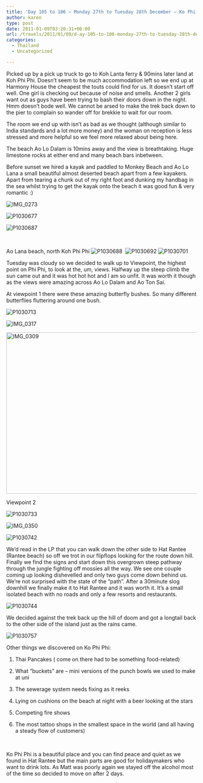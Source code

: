 ```yaml
---
title: 'Day 105 to 106 – Monday 27th to Tuesday 28th December – Ko Phi Phi'
author: karen
type: post
date: 2011-01-09T03:20:31+00:00
url: /travels/2011/01/09/d-ay-105-to-106-monday-27th-to-tuesday-28th-december-ko-phi-phi/
categories:
  - Thailand
  - Uncategorized

---
```

Picked up by a pick up truck to go to Koh Lanta ferry & 90mins later land at Koh Phi Phi. Doesn’t seem to be much accommodation left so we end up at Harmony House the cheapest the touts could find for us. It doesn’t start off well. One girl is checking out because of noise and smells. Another 2 girls want out as guys have been trying to bash their doors down in the night. Hmm doesn’t bode well. We cannot be arsed to make the trek back down to the pier to complain so wander off for brekkie to wait for our room.

The room we end up with isn’t as bad as we thought (although similar to India standards and a lot more money) and the woman on reception is less stressed and more helpful so we feel more relaxed about being here.

The beach Ao Lo Dalam is 10mins away and the view is breathtaking. Huge limestone rocks at either end and many beach bars inbetween.

Before sunset we hired a kayak and paddled to Monkey Beach and Ao Lo Lana a small beautiful almost deserted beach apart from a few kayakers. Apart from tearing a chunk out of my right foot and dunking my handbag in the sea whilst trying to get the kayak onto the beach it was good fun & very romantic :)

![IMG_0273](/travels-wp-content/uploads/2011/01/IMG_0273.jpg)

![P1030677](/travels-wp-content/uploads/2011/01/P1030677.jpg)

![P1030687](/travels-wp-content/uploads/2011/01/P1030687.jpg) 

&nbsp;

Ao Lana beach, north Koh Phi Phi ![P1030688](/travels-wp-content/uploads/2011/01/P1030688.jpg)&nbsp; ![P1030692](/travels-wp-content/uploads/2011/01/P1030692.jpg)&nbsp;![P1030701](/travels-wp-content/uploads/2011/01/P1030701.jpg)&nbsp;

Tuesday was cloudy so we decided to walk up to Viewpoint, the highest point on Phi Phi, to look at the, um, views. Halfway up the steep climb the sun came out and it was hot hot hot and I am so unfit. It was worth it though as the views were amazing across Ao Lo Dalam and Ao Ton Sai. 

At viewpoint 1 there were these amazing butterfly bushes. So many different butterflies fluttering around one bush.

![P1030713](/travels-wp-content/uploads/2011/01/P1030713.jpg) </p> 

![IMG_0317](/travels-wp-content/uploads/2011/01/IMG_0317.jpg)&nbsp; 

<img title="IMG_0309" style="border-top-width: 0px; display: block; border-left-width: 0px; float: none; border-bottom-width: 0px; margin-left: auto; margin-right: auto; border-right-width: 0px" height="427" alt="IMG_0309" src="http://www.mattburns.co.uk/travels/wp-content/uploads/2011/01/IMG_0309_thumb.jpg" width="640" border="0" />

Viewpoint 2

![P1030733](/travels-wp-content/uploads/2011/01/P1030733.jpg)

![IMG_0350](/travels-wp-content/uploads/2011/01/IMG_0350.jpg)

![P1030742](/travels-wp-content/uploads/2011/01/P1030742.jpg) 

We’d read in the LP that you can walk down the other side to Hat Rantee (Rantee beach) so off we trot in our flipflops looking for the route down hill. Finally we find the signs and start down this overgrown steep pathway through the jungle fighting off mossies all the way. We see one couple coming up looking dishevelled and only two guys come down behind us. We’re not surprised with the state of the “path”. After a 30minute slog downhill we finally make it to Hat Rantee and it was worth it. It’s a small isolated beach with no roads and only a few resorts and restaurants. 

![P1030744](/travels-wp-content/uploads/2011/01/P1030744.jpg) 

We decided against the trek back up the hill of doom and got a longtail back to the other side of the island just as the rains came.

![P1030757](/travels-wp-content/uploads/2011/01/P1030757.jpg)

Other things we discovered on Ko Phi Phi:

1. Thai Pancakes ( come on there had to be something food-related)

2. What “buckets” are – mini versions of the punch bowls we used to make at uni

3. The sewerage system needs fixing as it reeks

4. Lying on cushions on the beach at night with a beer looking at the stars

5. Competing fire shows

6. The most tattoo shops in the smallest space in the world (and all having a steady flow of customers)

&nbsp;

Ko Phi Phi is a beautiful place and you can find peace and quiet as we found in Hat Rantee but the main parts are good for holidaymakers who want to drink lots. As Matt was poorly again we stayed off the alcohol most of the time so decided to move on after 2 days.

 [1]: http://www.mattburns.co.uk/travels/wp-content/uploads/2011/01/IMG_0273.jpg
 [2]: http://www.mattburns.co.uk/travels/wp-content/uploads/2011/01/P1030677.jpg
 [3]: http://www.mattburns.co.uk/travels/wp-content/uploads/2011/01/P1030687.jpg
 [4]: http://www.mattburns.co.uk/travels/wp-content/uploads/2011/01/P1030688.jpg
 [5]: http://www.mattburns.co.uk/travels/wp-content/uploads/2011/01/P1030692.jpg
 [6]: http://www.mattburns.co.uk/travels/wp-content/uploads/2011/01/P1030701.jpg
 [7]: http://www.mattburns.co.uk/travels/wp-content/uploads/2011/01/P1030713.jpg
 [8]: http://www.mattburns.co.uk/travels/wp-content/uploads/2011/01/IMG_0317.jpg
 [9]: http://www.mattburns.co.uk/travels/wp-content/uploads/2011/01/P1030733.jpg
 [10]: http://www.mattburns.co.uk/travels/wp-content/uploads/2011/01/IMG_0350.jpg
 [11]: http://www.mattburns.co.uk/travels/wp-content/uploads/2011/01/P1030742.jpg
 [12]: http://www.mattburns.co.uk/travels/wp-content/uploads/2011/01/P1030744.jpg
 [13]: http://www.mattburns.co.uk/travels/wp-content/uploads/2011/01/P1030757.jpg